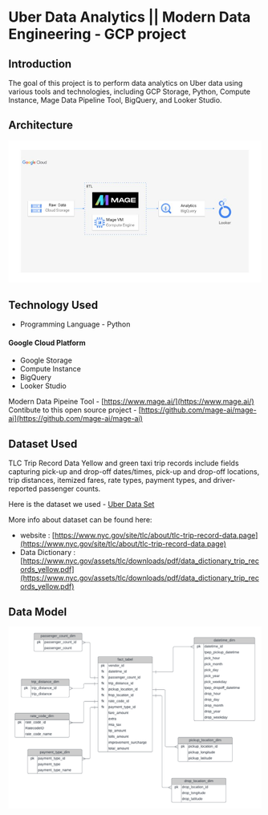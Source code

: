 
# Uber Data Analytics || Modern Data Engineering - GCP project

## Introduction
The goal of this project is to perform data analytics on Uber data using various tools and technologies, including GCP Storage, Python, Compute Instance, Mage Data Pipeline Tool, BigQuery, and Looker Studio.




## Architecture

![Architecture](https://github.com/prajwalhire-dev/uber_data/blob/main/architecture.jpg?raw=true "Optional Title")


## Technology Used
* Programming Language - Python

#### Google Cloud Platform

* Google Storage
* Compute Instance
* BigQuery
* Looker Studio

Modern Data Pipeine Tool - [https://www.mage.ai/](https://www.mage.ai/)
Contibute to this open source project - [https://github.com/mage-ai/mage-ai](https://github.com/mage-ai/mage-ai)




## Dataset Used
TLC Trip Record Data Yellow and green taxi trip records include fields capturing pick-up and drop-off dates/times, pick-up and drop-off locations, trip distances, itemized fares, rate types, payment types, and driver-reported passenger counts.

Here is the dataset we used - [Uber Data Set](https://github.com/prajwalhire-dev/uber_data/blob/main/data/uber_data.csv)

More info about dataset can be found here:
* website : [https://www.nyc.gov/site/tlc/about/tlc-trip-record-data.page](https://www.nyc.gov/site/tlc/about/tlc-trip-record-data.page)
* Data Dictionary : [https://www.nyc.gov/assets/tlc/downloads/pdf/data_dictionary_trip_records_yellow.pdf](https://www.nyc.gov/assets/tlc/downloads/pdf/data_dictionary_trip_records_yellow.pdf)
## Data Model
![Data Model](https://github.com/prajwalhire-dev/uber_data/blob/main/Uber%20Data%20Analysis.png?raw=true "Optional Title")